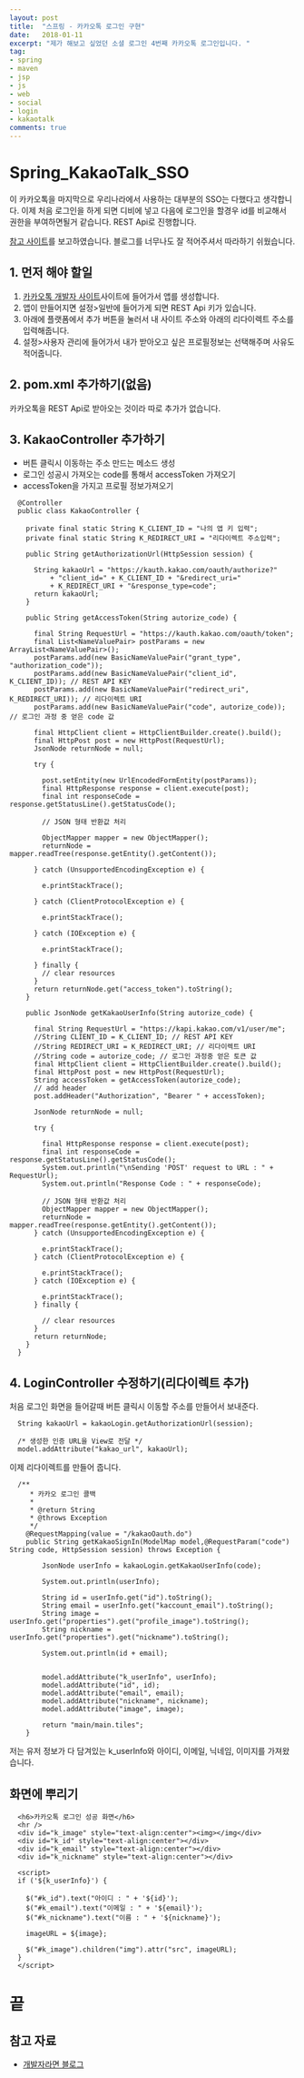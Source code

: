 ```yaml
---
layout: post
title:  "스프링 - 카카오톡 로그인 구현"
date:   2018-01-11
excerpt: "제가 해보고 싶었던 소셜 로그인 4번째 카카오톡 로그인입니다. "
tag:
- spring
- maven
- jsp
- js
- web
- social
- login
- kakaotalk
comments: true
---
```


**Spring_KakaoTalk_SSO**
===
이 카카오톡을 마지막으로 우리나라에서 사용하는 대부분의 SSO는 다했다고 생각합니다. 이제 처음 로그인을 하게 되면 디비에 넣고 다음에 로그인을 할경우 id를 비교해서 권한을 부여하면될거 같습니다. REST Api로 진행합니다.

[참고 사이트](http://gongcha.tistory.com/20?category=737124)를 보고하였습니다. 블로그를 너무나도 잘 적어주셔서 따라하기 쉬웠습니다.

## 1. 먼저 해야 할일
  1. [카카오톡 개발자 사이트](https://developers.kakao.com/)사이트에 들어가서 앱를 생성합니다.
  2. 앱이 만들어지면 설정>일반에 들어가게 되면 REST Api 키가 있습니다.
  3. 아래에 플랫폼에서 추가 버튼을 눌러서 내 사이트 주소와 아래의 리다이렉트 주소를 입력해줍니다.
  4. 설정>사용자 관리에 들어가서 내가 받아오고 싶은 프로필정보는 선택해주며 사유도 적어줍니다.

## 2. pom.xml 추가하기(없음)
카카오톡을 REST Api로 받아오는 것이라 따로 추가가 없습니다.

## 3. KakaoController 추가하기

  - 버튼 클릭시 이동하는 주소 만드는 메소드 생성
  - 로그인 성공시 가져오는 code를 통해서 accessToken 가져오기
  - accessToken을 가지고 프로필 정보가져오기

```
  @Controller
  public class KakaoController {

    private final static String K_CLIENT_ID = "나의 앱 키 입력";
    private final static String K_REDIRECT_URI = "리다이렉트 주소입력";

    public String getAuthorizationUrl(HttpSession session) {

      String kakaoUrl = "https://kauth.kakao.com/oauth/authorize?"
          + "client_id=" + K_CLIENT_ID + "&redirect_uri="
          + K_REDIRECT_URI + "&response_type=code";
      return kakaoUrl;
    }

    public String getAccessToken(String autorize_code) {

      final String RequestUrl = "https://kauth.kakao.com/oauth/token";
      final List<NameValuePair> postParams = new ArrayList<NameValuePair>();
      postParams.add(new BasicNameValuePair("grant_type", "authorization_code"));
      postParams.add(new BasicNameValuePair("client_id", K_CLIENT_ID)); // REST API KEY
      postParams.add(new BasicNameValuePair("redirect_uri", K_REDIRECT_URI)); // 리다이렉트 URI
      postParams.add(new BasicNameValuePair("code", autorize_code)); // 로그인 과정 중 얻은 code 값

      final HttpClient client = HttpClientBuilder.create().build();
      final HttpPost post = new HttpPost(RequestUrl);
      JsonNode returnNode = null;

      try {

        post.setEntity(new UrlEncodedFormEntity(postParams));
        final HttpResponse response = client.execute(post);
        final int responseCode = response.getStatusLine().getStatusCode();

        // JSON 형태 반환값 처리

        ObjectMapper mapper = new ObjectMapper();
        returnNode = mapper.readTree(response.getEntity().getContent());

      } catch (UnsupportedEncodingException e) {

        e.printStackTrace();

      } catch (ClientProtocolException e) {

        e.printStackTrace();

      } catch (IOException e) {

        e.printStackTrace();

      } finally {
        // clear resources
      }
      return returnNode.get("access_token").toString();
    }

    public JsonNode getKakaoUserInfo(String autorize_code) {

      final String RequestUrl = "https://kapi.kakao.com/v1/user/me";
      //String CLIENT_ID = K_CLIENT_ID; // REST API KEY
      //String REDIRECT_URI = K_REDIRECT_URI; // 리다이렉트 URI
      //String code = autorize_code; // 로그인 과정중 얻은 토큰 값
      final HttpClient client = HttpClientBuilder.create().build();
      final HttpPost post = new HttpPost(RequestUrl);
      String accessToken = getAccessToken(autorize_code);
      // add header
      post.addHeader("Authorization", "Bearer " + accessToken);

      JsonNode returnNode = null;

      try {

        final HttpResponse response = client.execute(post);
        final int responseCode = response.getStatusLine().getStatusCode();
        System.out.println("\nSending 'POST' request to URL : " + RequestUrl);
        System.out.println("Response Code : " + responseCode);

        // JSON 형태 반환값 처리
        ObjectMapper mapper = new ObjectMapper();
        returnNode = mapper.readTree(response.getEntity().getContent());
      } catch (UnsupportedEncodingException e) {

        e.printStackTrace();
      } catch (ClientProtocolException e) {

        e.printStackTrace();
      } catch (IOException e) {

        e.printStackTrace();
      } finally {

        // clear resources
      }
      return returnNode;
    }
  }
```

## 4. LoginController 수정하기(리다이렉트 추가)

처음 로그인 화면을 들어갈때 버튼 클릭시 이동할 주소를 만들어서 보내준다.

```
  String kakaoUrl = kakaoLogin.getAuthorizationUrl(session);

  /* 생성한 인증 URL을 View로 전달 */
  model.addAttribute("kakao_url", kakaoUrl);
```

이제 리다이렉트를 만들어 줍니다.

```
  /**
	 * 카카오 로그인 콜백
	 *
	 * @return String
	 * @throws Exception
	 */
	@RequestMapping(value = "/kakaoOauth.do")
	public String getKakaoSignIn(ModelMap model,@RequestParam("code") String code, HttpSession session) throws Exception {

		JsonNode userInfo = kakaoLogin.getKakaoUserInfo(code);

		System.out.println(userInfo);

		String id = userInfo.get("id").toString();
		String email = userInfo.get("kaccount_email").toString();
		String image = userInfo.get("properties").get("profile_image").toString();
		String nickname = userInfo.get("properties").get("nickname").toString();

		System.out.println(id + email);


		model.addAttribute("k_userInfo", userInfo);
		model.addAttribute("id", id);
		model.addAttribute("email", email);
		model.addAttribute("nickname", nickname);
		model.addAttribute("image", image);

		return "main/main.tiles";
	}
```

저는 유저 정보가 다 담겨있는 k_userInfo와 아이디, 이메일, 닉네임, 이미지를 가져왔습니다.

## 화면에 뿌리기

```
  <h6>카카오톡 로그인 성공 화면</h6>
  <hr />
  <div id="k_image" style="text-align:center"><img></img</div>
  <div id="k_id" style="text-align:center"></div>
  <div id="k_email" style="text-align:center"></div>
  <div id="k_nickname" style="text-align:center"></div>

  <script>			
  if ('${k_userInfo}') {

    $("#k_id").text("아이디 : " + '${id}');
    $("#k_email").text("이메일 : " + '${email}');
    $("#k_nickname").text("이름 : " + '${nickname}');

    imageURL = ${image};

    $("#k_image").children("img").attr("src", imageURL);
  }
  </script>
```

# 끝

## 참고 자료
 - [개발자라면 블로그](http://gongcha.tistory.com/18)

